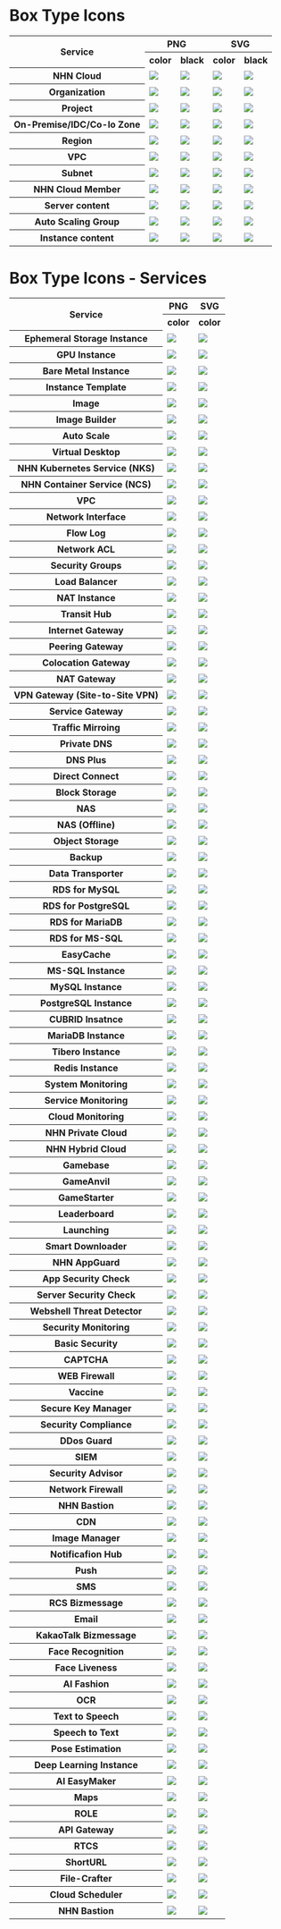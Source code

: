 # Box Type Icons

<table>
    <tr>
        <th rowspan="2">Service</th>
        <th colspan="2">PNG</th>
        <th colspan="2">SVG</th>
    </tr>
    <tr>
        <th>color</th>
        <th>black</th>
        <th>color</th>
        <th>black</th>
    </tr>
    <tr>
        <th>NHN Cloud</th>
        <td><img src="/files/box_type/color/General_Resources_Groups_NHN_Cloud.png"></td>
        <td><img src="/files/box_type/color/General_Resources_Groups_NHN_Cloud.png"></td>
        <td><img src="/files/box_type/color/General_Resources_Groups_NHN_Cloud.png"></td>
        <td><img src="/files/box_type/color/General_Resources_Groups_NHN_Cloud.png"></td>
    </tr>   
    <tr>
        <th>Organization</th>
        <td><img src="/files/box_type/color/General_Resources_Groups_Organization.png"></td>
        <td><img src="/files/box_type/black/General_Resources_Groups_Organization.png"></td>
        <td><img src="/files/box_type/color/General_Resources_Groups_Organization.svg"></td>
         <td><img src="/files/box_type/black/General_Resources_Groups_Organization.svg"></td>
    </tr>
    <tr>
        <th>Project</th>
        <td><img src="/files/box_type/color/General_Resources_Groups_Project.png"></td>
        <td><img src="/files/box_type/black/General_Resources_Groups_Project.png"></td>
        <td><img src="/files/box_type/color/General_Resources_Groups_Project.svg"></td>
         <td><img src="/files/box_type/black/General_Resources_Groups_Project.svg"></td>
    </tr>
    <tr>
        <th>On-Premise/IDC/Co-lo Zone</th>
        <td><img src="/files/box_type/color/General_Resources_Groups_On_Premise.png"></td>
        <td><img src="/files/box_type/black/General_Resources_Groups_On_Premise.png"></td>
        <td><img src="/files/box_type/color/General_Resources_Groups_On_Premise.svg"></td>
         <td><img src="/files/box_type/black/General_Resources_Groups_On_Premise.svg"></td>
    </tr>
    <tr>
        <th>Region</th>
        <td><img src="/files/box_type/color/General_Resources_Groups_Region.png"></td>
        <td><img src="/files/box_type/black/General_Resources_Groups_Region.png"></td>
        <td><img src="/files/box_type/color/General_Resources_Groups_Region.svg"></td>
         <td><img src="/files/box_type/black/General_Resources_Groups_Region.svg"></td>
    </tr>
    <tr>
        <th>VPC</th>
        <td><img src="/files/box_type/color/General_Resources_Groups_VPC.png"></td>
        <td><img src="/files/box_type/black/General_Resources_Groups_VPC.png"></td>
        <td><img src="/files/box_type/color/General_Resources_Groups_VPC.svg"></td>
         <td><img src="/files/box_type/black/General_Resources_Groups_VPC.svg"></td>
    </tr>
    <tr>
        <th>Subnet</th>
        <td><img src="/files/box_type/color/General_Resources_Groups_Private subnet.png"></td>
        <td><img src="/files/box_type/black/General_Resources_Groups_Private subnet.png"></td>
        <td><img src="/files/box_type/color/General_Resources_Groups_Private subnet.svg"></td>
         <td><img src="/files/box_type/black/General_Resources_Groups_Private subnet.svg"></td>
    </tr>
    <tr>
        <th>NHN Cloud Member</th>
        <td><img src="/files/box_type/color/General_Resources_Groups_NHNCloud_Member.png"></td>
        <td><img src="/files/box_type/black/General_Resources_Groups_NHNCloud_Member.png"></td>
        <td><img src="/files/box_type/color/General_Resources_Groups_NHNCloud_Member.svg"></td>
         <td><img src="/files/box_type/black/General_Resources_Groups_NHNCloud_Member.svg"></td>
    </tr>
    <tr>
        <th>Server content</th>
        <td><img src="/files/box_type/color/General_Resources_Server_content.png"></td>
        <td><img src="/files/box_type/black/General_Resources_Server_content.png"></td>
        <td><img src="/files/box_type/color/General_Resources_Server_content.svg"></td>
         <td><img src="/files/box_type/black/General_Resources_Server_content.svg"></td>
    </tr>
    <tr>
        <th>Auto Scaling Group</th>
        <td><img src="/files/box_type/color/General_Resources_Groups_Auto_Scaling_Group.png"></td>
        <td><img src="/files/box_type/black/General_Resources_Groups_Auto_Scaling_Group.png"></td>
        <td><img src="/files/box_type/color/General_Resources_Groups_Auto_Scaling_Group.svg"></td>
         <td><img src="/files/box_type/black/General_Resources_Groups_Auto_Scaling_Group.svg"></td>
    </tr>   
    <tr>
        <th>Instance content</th>
        <td><img src="/files/box_type/color/IaaS-Compute-Instance.png"></td>
        <td><img src="/files/box_type/black/IaaS-Compute-Instance.png"></td>
        <td><img src="/files/box_type/color/IaaS-Compute-Instance.svg"></td>
        <td><img src="/files/box_type/black/IaaS-Compute-Instance.svg"></td>
    </tr>
    </table>

# Box Type Icons - Services
<table>
    <tr>
        <th rowspan="2">Service</th>
        <th colspan="1">PNG</th>
        <th colspan="1">SVG</th>
    </tr>
    <tr>
        <th>color</th>
        <th>color</th>
    </tr>
    <tr>
        <th>Ephemeral Storage Instance</th>
        <td><img src="/files/box_type/color/ic-compute-ephemeral_storage_instance-box.png"></td>
        <td><img src="/files/box_type/color/ic-compute-ephemeral_storage_instance-box.svg"></td>
    </tr>
    <tr>
        <th>GPU Instance</th>
        <td><img src="/files/box_type/color/ic-compute-gpu_instance-box.png"></td>
        <td><img src="/files/box_type/color/ic-compute-gpu_instance-box.svg"></td>
    </tr>
    <tr>
        <th>Bare Metal Instance</th>
        <td><img src="/files/box_type/color/ic-compute-bare_metal_instance-box.png"></td>
        <td><img src="/files/box_type/color/ic-compute-bare_metal_instance-box.svg"></td>
    </tr>
    <tr>
        <th>Instance Template</th>
        <td><img src="/files/box_type/color/ic-compute-instance_template-box.png"></td>
        <td><img src="/files/box_type/color/ic-compute-instance_template-box.svg"></td>
    </tr>
    <tr>
        <th>Image</th>
        <td><img src="/files/box_type/color/ic-compute-image-box.png"></td>
        <td><img src="/files/box_type/color/ic-compute-image-box.svg"></td>
    </tr>
    <tr>
        <th>Image Builder</th>
        <td><img src="/files/box_type/color/ic-compute-image_builder-box.png"></td>
        <td><img src="/files/box_type/color/ic-compute-image_builder-box.svg"></td>
    </tr>
    <tr>
        <th>Auto Scale</th>
        <td><img src="/files/box_type/color/ic-compute-auto_scale-box.png"></td>
        <td><img src="/files/box_type/color/ic-compute-auto_scale-box.svg"></td>
    </tr>
    <tr>
        <th>Virtual Desktop</th>
        <td><img src="/files/box_type/color/ic-compute-virtual_desktop-box.png"></td>
        <td><img src="/files/box_type/color/ic-compute-virtual_desktop-box.svg"></td>
    </tr>
    <tr>
        <th>NHN Kubernetes Service (NKS)</th>
        <td><img src="/files/box_type/color/ic-container-nks-box.png"></td>
        <td><img src="/files/box_type/color/ic-container-nks-box.svg"></td>
    </tr>
    <tr>
        <th>NHN Container Service (NCS)</th>
        <td><img src="/files/box_type/color/ic-container-ncs-box.png"></td>
        <td><img src="/files/box_type/color/ic-container-ncs-box.svg"></td>
    </tr>
    <tr>
        <th>VPC</th>
        <td><img src="/files/box_type/color/ic-compute-virtual_desktop-box.png"></td>
        <td><img src="/files/box_type/color/ic-compute-virtual_desktop-box.svg"></td>
    </tr>
    <tr>
        <th>Network Interface</th>
        <td><img src="/files/box_type/color/ic-compute-virtual_desktop-box.png"></td>
        <td><img src="/files/box_type/color/ic-compute-virtual_desktop-box.svg"></td>
    </tr>
    <tr>
        <th>Flow Log</th>
        <td><img src="/files/box_type/color/ic-network-flow_log-box.png"></td>
        <td><img src="/files/box_type/color/ic-network-flow_log-box.svg"></td>
    </tr>
    <tr>
        <th>Network ACL</th>
        <td><img src="/files/box_type/color/ic-network-network_acl-box.png"></td>
        <td><img src="/files/box_type/color/ic-network-network_acl-box.svg"></td>
    </tr>
    <tr>
        <th>Security Groups</th>
        <td><img src="/files/box_type/color/ic-network-security-groups-box.png"></td>
        <td><img src="/files/box_type/color/ic-network-security-groups-box.svg"></td>
    </tr>
                <tr>
        <th>Load Balancer</th>
        <td><img src="/files/box_type/color/ic-network-load_balancer-box.png"></td>
        <td><img src="/files/box_type/color/ic-network-load_balancer-box.svg"></td>
    </tr>
            <tr>
        <th>NAT Instance</th>
        <td><img src="/files/box_type/color/ic-network-nat_instance-box.png"></td>
        <td><img src="/files/box_type/color/ic-network-nat_instance-box.svg"></td>
    </tr>
            <tr>
        <th>Transit Hub</th>
        <td><img src="/files/box_type/color/ic-network-transit_hub-box.png"></td>
        <td><img src="/files/box_type/color/ic-network-transit_hub-box.svg"></td>
    </tr>
            <tr>
        <th>Internet Gateway</th>
        <td><img src="/files/box_type/color/ic-network-internet_gateway-box.png"></td>
        <td><img src="/files/box_type/color/ic-network-internet_gateway-box.svg"></td>
    </tr>
            <tr>
        <th>Peering Gateway</th>
        <td><img src="/files/box_type/color/ic-network-peering_gateway-box.png"></td>
        <td><img src="/files/box_type/color/ic-network-peering_gateway-box.svg"></td>
    </tr>
                <tr>
        <th>Colocation Gateway</th>
        <td><img src="/files/box_type/color/ic-network-colocation_gateway-box.png"></td>
        <td><img src="/files/box_type/color/ic-network-colocation_gateway-box.svg"></td>
    </tr>
                <tr>
        <th>NAT Gateway</th>
        <td><img src="/files/box_type/color/ic-network-nat_gateway-box.png"></td>
        <td><img src="/files/box_type/color/ic-network-nat_gateway-box.svg"></td>
    </tr>
                <tr>
        <th>VPN Gateway (Site-to-Site VPN)</th>
        <td><img src="/files/box_type/color/ic-network-vpn_gateway-box.png"></td>
        <td><img src="/files/box_type/color/ic-network-vpn_gateway-box.svg"></td>
    </tr>
                <tr>
        <th>Service Gateway</th>
        <td><img src="/files/box_type/color/ic-network-service_gateway-box.png"></td>
        <td><img src="/files/box_type/color/ic-network-service_gateway-box.svg"></td>
    </tr>
                    <tr>
        <th>Traffic Mirroing</th>
        <td><img src="/files/box_type/color/ic-network-traffic_mirroring-box.png"></td>
        <td><img src="/files/box_type/color/ic-network-traffic_mirroring-box.svg"></td>
    </tr>
                    <tr>
        <th>Private DNS</th>
        <td><img src="/files/box_type/color/ic-network-private_dns-box.png"></td>
        <td><img src="/files/box_type/color/ic-network-private_dns-box.svg"></td>
    </tr>
                    <tr>
        <th>DNS Plus</th>
        <td><img src="/files/box_type/color/ic-network-dns_plus-box.png"></td>
        <td><img src="/files/box_type/color/ic-network-dns_plus-box.svg"></td>
    </tr>
                    <tr>
        <th>Direct Connect</th>
        <td><img src="/files/box_type/color/ic-network-direct_connect-box.png"></td>
        <td><img src="/files/box_type/color/ic-network-direct_connect-box.svg"></td>
    </tr>
                        <tr>
        <th>Block Storage</th>
        <td><img src="/files/box_type/color/ic-storage-block_storage-box.png"></td>
        <td><img src="/files/box_type/color/ic-storage-block_storage-box.svg"></td>
    </tr>
                        <tr>
        <th>NAS</th>
        <td><img src="/files/box_type/color/ic-storage-nas-box.png"></td>
        <td><img src="/files/box_type/color/ic-storage-nas-box.svg"></td>
    </tr>
        <tr>
        <th>NAS (Offline)</th>
        <td><img src="/files/box_type/color/ic-storage-nas_offline-box.png"></td>
        <td><img src="/files/box_type/color/ic-storage-nas_offline-box.svg"></td>
    </tr>
            <tr>
        <th>Object Storage</th>
        <td><img src="/files/box_type/color/ic-storage-object_storage-box.png"></td>
        <td><img src="/files/box_type/color/ic-storage-object_storage-box.svg"></td>
    </tr>
            <tr>
        <th>Backup</th>
        <td><img src="/files/box_type/color/ic-storage-backup-box.png"></td>
        <td><img src="/files/box_type/color/ic-storage-backup-box.svg"></td>
    </tr>
            <tr>
        <th>Data Transporter</th>
        <td><img src="/files/box_type/color/ic-storage-data-transporter-box.png"></td>
        <td><img src="/files/box_type/color/ic-storage-data-transporter-box.svg"></td>
    </tr>
            <tr>
        <th>RDS for MySQL</th>
        <td><img src="/files/box_type/color/ic-database-rds_for_mysql-box.png"></td>
        <td><img src="/files/box_type/color/ic-database-rds_for_mysql-box.svg"></td>
    </tr>
            <tr>
        <th>RDS for PostgreSQL</th>
        <td><img src="/files/box_type/color/ic-database-rds_for_postgresql-box.png"></td>
        <td><img src="/files/box_type/color/ic-database-rds_for_postgresql-box.svg"></td>
    </tr>
                <tr>
        <th>RDS for MariaDB</th>
        <td><img src="/files/box_type/color/ic-database-rds_for_mariadb-box.png"></td>
        <td><img src="/files/box_type/color/ic-database-rds_for_mariadb-box.svg"></td>
    </tr>
                <tr>
        <th>RDS for MS-SQL</th>
        <td><img src="/files/box_type/color/ic-database-rds_for_ms-sql-box.png"></td>
        <td><img src="/files/box_type/color/ic-database-rds_for_ms-sql-box.svg"></td>
    </tr>
                <tr>
        <th>EasyCache</th>
        <td><img src="/files/box_type/color/ic-database-easycache-box.png"></td>
        <td><img src="/files/box_type/color/ic-database-easycache-box.svg"></td>
    </tr>
                <tr>
        <th>MS-SQL Instance</th>
        <td><img src="/files/box_type/color/ic-database-ms-sql_instance-box.png"></td>
        <td><img src="/files/box_type/color/ic-database-ms-sql_instance-box.svg"></td>
    </tr>
                <tr>
        <th>MySQL Instance</th>
        <td><img src="/files/box_type/color/ic-database-mysql_instance-box.png"></td>
        <td><img src="/files/box_type/color/ic-database-mysql_instance-box.svg"></td>
    </tr>
                <tr>
        <th>PostgreSQL Instance</th>
        <td><img src="/files/box_type/color/ic-database-postgresql_instance-box.png"></td>
        <td><img src="/files/box_type/color/ic-database-postgresql_instance-box.svg"></td>
    </tr>
                <tr>
        <th>CUBRID Insatnce</th>
        <td><img src="/files/box_type/color/ic-database-cubrid_instance-box.png"></td>
        <td><img src="/files/box_type/color/ic-database-cubrid_instance-box.svg"></td>
    </tr>
                <tr>
        <th>MariaDB Instance</th>
        <td><img src="/files/box_type/color/ic-database-mariadb_instance-box.png"></td>
        <td><img src="/files/box_type/color/ic-database-mariadb_instance-box.svg"></td>
    </tr>
                <tr>
        <th>Tibero Instance</th>
        <td><img src="/files/box_type/color/ic-database-tibero_instance-box.png"></td>
        <td><img src="/files/box_type/color/ic-database-tibero_instance-box.svg"></td>
    </tr>
                <tr>
        <th>Redis Instance</th>
        <td><img src="/files/box_type/color/ic-database-redis_instance-box.png"></td>
        <td><img src="/files/box_type/color/ic-database-redis_instance-box.svg"></td>
    </tr>
    <tr>
        <th>System Monitoring</th>
        <td><img src="/files/box_type/color/ic-compute-monitoring-box.png"></td>
        <td><img src="/files/box_type/color/ic-compute-monitoring-box.svg"></td>
    </tr>
    <tr>
        <th>Service Monitoring</th>
        <td><img src="/files/box_type/color/ic-monitoring-service_monitoring-box.png"></td>
        <td><img src="/files/box_type/color/ic-monitoring-service_monitoring-box.svg"></td>
    </tr>
    <tr>
        <th>Cloud Monitoring</th>
        <td><img src="/files/box_type/color/ic-monitoring-cloud_monitoring-box.png"></td>
        <td><img src="/files/box_type/color/ic-monitoring-cloud_monitoring-box.svg"></td>
    </tr>
    <tr>
        <th>NHN Private Cloud</th>
        <td><img src="/files/box_type/color/ic-hybrid_n_private_cloud-nhn_private_cloud-box.png"></td>
        <td><img src="/files/box_type/color/ic-hybrid_n_private_cloud-nhn_private_cloud-box.svg"></td>
    </tr>
    <tr>
        <th>NHN Hybrid Cloud</th>
        <td><img src="/files/box_type/color/ic-hybrid_n_private_cloud-nhn_hybrid_cloud-box.png"></td>
        <td><img src="/files/box_type/color/ic-hybrid_n_private_cloud-nhn_hybrid_cloud-box.svg"></td>
    </tr>
    <tr>
        <th>Gamebase</th>
        <td><img src="/files/box_type/color/ic-game-gamebase-box.png"></td>
        <td><img src="/files/box_type/color/ic-game-gamebase-box.svg"></td>
    </tr>
    <tr>
        <th>GameAnvil</th>
        <td><img src="/files/box_type/color/ic-game-gameanvil-box.png"></td>
        <td><img src="/files/box_type/color/ic-game-gameanvil-box.svg"></td>
    </tr>
    <tr>
        <th>GameStarter</th>
        <td><img src="/files/box_type/color/ic-game-game_starter-box.png"></td>
        <td><img src="/files/box_type/color/ic-game-game_starter-box.svg"></td>
    </tr>
    <tr>
        <th>Leaderboard</th>
        <td><img src="/files/box_type/color/ic-game-leaderboard-box.png"></td>
        <td><img src="/files/box_type/color/ic-game-leaderboard-box.svg"></td>
    </tr>
    <tr>
        <th>Launching</th>
        <td><img src="/files/box_type/color/ic-game-lauching-box.png"></td>
        <td><img src="/files/box_type/color/ic-game-lauching-box.svg"></td>
    </tr>
    <tr>
        <th>Smart Downloader</th>
        <td><img src="/files/box_type/color/ic-game-smart_downloader-box.png"></td>
        <td><img src="/files/box_type/color/ic-game-smart_downloader-box.svg"></td>
    </tr>
    <tr>
        <th>NHN AppGuard</th>
        <td><img src="/files/box_type/color/ic-secutiry-nhn_appguard-box.png"></td>
        <td><img src="/files/box_type/color/ic-secutiry-nhn_appguard-box.svg"></td>
    </tr>
    <tr>
        <th>App Security Check</th>
        <td><img src="/files/box_type/color/ic-secutiry-app_security_check-box.png"></td>
        <td><img src="/files/box_type/color/ic-secutiry-app_security_check-box.svg"></td>
    </tr>
    <tr>
        <th>Server Security Check</th>
        <td><img src="/files/box_type/color/ic-secutiry-server_security_check-box.png"></td>
        <td><img src="/files/box_type/color/ic-secutiry-server_security_check-box.svg"></td>
    </tr>
        <tr>
        <th>Webshell Threat Detector</th>
        <td><img src="/files/box_type/color/ic-secutiry-webshell_threat_detector-box.png"></td>
        <td><img src="/files/box_type/color/ic-secutiry-webshell_threat_detector-box.svg"></td>
    </tr>
        <tr>
        <th>Security Monitoring</th>
        <td><img src="/files/box_type/color/ic-secutiry-security_monitoring-box.png"></td>
        <td><img src="/files/box_type/color/ic-secutiry-security_monitoring-box.svg"></td>
    </tr>
        <tr>
        <th>Basic Security</th>
        <td><img src="/files/box_type/color/ic-secutiry-basic_security-box.png"></td>
        <td><img src="/files/box_type/color/ic-secutiry-basic_security-box.svg"></td>
    </tr>
        <tr>
        <th>CAPTCHA</th>
        <td><img src="/files/box_type/color/ic-secutiry-captcha-box.png"></td>
        <td><img src="/files/box_type/color/ic-secutiry-captcha-box.svg"></td>
    </tr>
        <tr>
        <th>WEB Firewall</th>
        <td><img src="/files/box_type/color/ic-secutiry-web_firewall-box.png"></td>
        <td><img src="/files/box_type/color/ic-secutiry-web_firewall-box.svg"></td>
    </tr>
        <tr>
        <th>Vaccine</th>
        <td><img src="/files/box_type/color/ic-secutiry-vaccine-box.png"></td>
        <td><img src="/files/box_type/color/ic-secutiry-vaccine-box.svg"></td>
    </tr>
        <tr>
        <th>Secure Key Manager</th>
        <td><img src="/files/box_type/color/ic-secutiry-secure_key_manager-box.png"></td>
        <td><img src="/files/box_type/color/ic-secutiry-secure_key_manager-box.svg"></td>
    </tr>
        <tr>
        <th>Security Compliance</th>
        <td><img src="/files/box_type/color/ic-secutiry-compliance-box.png"></td>
        <td><img src="/files/box_type/color/ic-secutiry-compliance-box.svg"></td>
    </tr>
        <tr>
        <th>DDos Guard</th>
        <td><img src="/files/box_type/color/ic-secutiry-ddos_guard-box.png"></td>
        <td><img src="/files/box_type/color/ic-secutiry-ddos_guard-box.svg"></td>
    </tr>
        <tr>
        <th>SIEM</th>
        <td><img src="/files/box_type/color/ic-secutiry-siem-box.png"></td>
        <td><img src="/files/box_type/color/ic-secutiry-siem-box.svg"></td>
    </tr>
        <tr>
        <th>Security Advisor</th>
        <td><img src="/files/box_type/color/ic-secutiry-security_advisor-box.png"></td>
        <td><img src="/files/box_type/color/ic-secutiry-security_advisor-box.svg"></td>
    </tr>
        <tr>
        <th>Network Firewall</th>
        <td><img src="/files/box_type/color/ic-secutiry-network_firewall-box.png"></td>
        <td><img src="/files/box_type/color/ic-secutiry-network_firewall-box.svg"></td>
    </tr>
    <tr>
        <th>NHN Bastion</th>
        <td><img src="/files/box_type/color/ic-secutiry-nhn_bastion-box.png"></td>
        <td><img src="/files/box_type/color/ic-secutiry-nhn_bastion-box.svg"></td>
    </tr>
    <tr>
        <th>CDN</th>
        <td><img src="/files/box_type/color/ic-content_delivery-cdn-box.png"></td>
        <td><img src="/files/box_type/color/ic-content_delivery-cdn-box.svg"></td>
    </tr>
    <tr>
        <th>Image Manager</th>
        <td><img src="/files/box_type/color/ic-content_delivery-image-box.png"></td>
        <td><img src="/files/box_type/color/ic-content_delivery-image-box.svg"></td>
    </tr>
    <tr>
        <th>Notificafion Hub</th>
        <td><img src="/files/box_type/color/ic-notification-notification_hub-box.png"></td>
        <td><img src="/files/box_type/color/ic-notification-notification_hub-box.svg"></td>
    </tr>
    <tr>
        <th>Push</th>
        <td><img src="/files/box_type/color/ic-notification-push-box.png"></td>
        <td><img src="/files/box_type/color/ic-notification-push-box.svg"></td>
    </tr>
    <tr>
        <th>SMS</th>
        <td><img src="/files/box_type/color/ic-notification-sms-box.png"></td>
        <td><img src="/files/box_type/color/ic-notification-sms-box.svg"></td>
    </tr>
    <tr>
        <th>RCS Bizmessage</th>
        <td><img src="/files/box_type/color/ic-notification-rcs_bizmessage-box.png"></td>
        <td><img src="/files/box_type/color/ic-notification-rcs_bizmessage-box.svg"></td>
    </tr>
    <tr>
        <th>Email</th>
        <td><img src="/files/box_type/color/ic-notification-email-box.png"></td>
        <td><img src="/files/box_type/color/ic-notification-email-box.svg"></td>
    </tr>
    <tr>
        <th>KakaoTalk Bizmessage</th>
        <td><img src="/files/box_type/color/ic-notification-kakaotalk_bizmessage-box.png"></td>
        <td><img src="/files/box_type/color/ic-notification-kakaotalk_bizmessage-box.svg"></td>
    </tr>
    <tr>
        <th>Face Recognition</th>
        <td><img src="/files/box_type/color/ic-ai_service-face_recognition-box.png"></td>
        <td><img src="/files/box_type/color/ic-ai_service-face_recognition-box.svg"></td>
    </tr>
    <tr>
        <th>Face Liveness</th>
        <td><img src="/files/box_type/color/ic-ai_service-face_liveness-box.png"></td>
        <td><img src="/files/box_type/color/ic-ai_service-face_liveness-box.svg"></td>
    </tr>
    <tr>
        <th>AI Fashion</th>
        <td><img src="/files/box_type/color/ic-ai_service-fashion-box.png"></td>
        <td><img src="/files/box_type/color/ic-ai_service-fashion-box.svg"></td>
    </tr>
    <tr>
        <th>OCR</th>
        <td><img src="/files/box_type/color/ic-ai_service-ocr-box.png"></td>
        <td><img src="/files/box_type/color/ic-ai_service-ocr-box.svg"></td>
    </tr>
    <tr>
        <th>Text to Speech</th>
        <td><img src="/files/box_type/color/ic-ai_service-text_to_speech-box.png"></td>
        <td><img src="/files/box_type/color/ic-ai_service-text_to_speech-box.svg"></td>
    </tr>
    <tr>
        <th>Speech to Text</th>
        <td><img src="/files/box_type/color/ic-ai_service-speech_to_text-box.png"></td>
        <td><img src="/files/box_type/color/ic-ai_service-speech_to_text-box.svg"></td>
    </tr>
    <tr>
        <th>Pose Estimation</th>
        <td><img src="/files/box_type/color/ic-ai_service-pose_estimation-box.png"></td>
        <td><img src="/files/box_type/color/ic-ai_service-pose_estimation-box.svg"></td>
    </tr>
    <tr>
        <th>Deep Learning Instance</th>
        <td><img src="/files/box_type/color/ic-machine_learning-deep_learning_instance-box.png"></td>
        <td><img src="/files/box_type/color/ic-machine_learning-deep_learning_instance-box.svg"></td>
    </tr>
    <tr>
        <th>AI EasyMaker</th>
        <td><img src="/files/box_type/color/ic-machine_learning-ai_easymaker-box.png"></td>
        <td><img src="/files/box_type/color/ic-machine_learning-ai_easymaker-box.svg"></td>
    </tr>
    <tr>
        <th>Maps</th>
        <td><img src="/files/box_type/color/ic-application_service-maps-box.png"></td>
        <td><img src="/files/box_type/color/ic-application_service-maps-box.svg"></td>
    </tr>
    <tr>
        <th>ROLE</th>
        <td><img src="/files/box_type/color/ic-application_service-role-box.png"></td>
        <td><img src="/files/box_type/color/ic-application_service-role-box.svg"></td>
    </tr>
    <tr>
        <th>API Gateway</th>
        <td><img src="/files/box_type/color/ic-application_service-api_gateway-box.png"></td>
        <td><img src="/files/box_type/color/ic-application_service-api_gateway-box.svg"></td>
    </tr>
    <tr>
        <th>RTCS</th>
        <td><img src="/files/box_type/color/ic-application_service-rtcs-box.png"></td>
        <td><img src="/files/box_type/color/ic-application_service-rtcs-box.svg"></td>
    </tr>
    <tr>
        <th>ShortURL</th>
        <td><img src="/files/box_type/color/ic-application_service-shorturl-box.png"></td>
        <td><img src="/files/box_type/color/ic-application_service-shorturl-box.svg"></td>
    </tr>
    <tr>
        <th>File-Crafter</th>
        <td><img src="/files/box_type/color/ic-application_service-file_crafter-box.png"></td>
        <td><img src="/files/box_type/color/ic-application_service-file_crafter-box.svg"></td>
    </tr>
    <tr>
        <th>Cloud Scheduler</th>
        <td><img src="/files/box_type/color/ic-application_service-cloud_scheduler-box.png"></td>
        <td><img src="/files/box_type/color/ic-application_service-cloud_scheduler-box.svg"></td>
    </tr>
    <tr>
        <th>NHN Bastion</th>
        <td><img src="/files/box_type/color/ic-secutiry-nhn_bastion-box.png"></td>
        <td><img src="/files/box_type/color/ic-secutiry-nhn_bastion-box.svg"></td>
    </tr>
    
</table>
